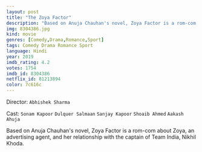 ```yaml
---
layout: post
title: "The Zoya Factor"
description: "Based on Anuja Chauhan's novel, Zoya Factor is a rom-com about Zoya, an advertising agent, and her relationship with the captain of Team India, Nikhil Khoda..."
img: 8304386.jpg
kind: movie
genres: [Comedy,Drama,Romance,Sport]
tags: Comedy Drama Romance Sport 
language: Hindi
year: 2019
imdb_rating: 4.2
votes: 1754
imdb_id: 8304386
netflix_id: 81213894
color: 7c616c
---
```

Director: `Abhishek Sharma`  

Cast: `Sonam Kapoor` `Dulquer Salmaan` `Sanjay Kapoor` `Shoaib Ahmed` `Aakash Ahuja` 

Based on Anuja Chauhan's novel, Zoya Factor is a rom-com about Zoya, an advertising agent, and her relationship with the captain of Team India, Nikhil Khoda.